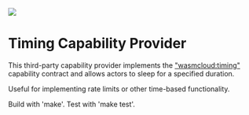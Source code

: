 [![](https://ghcr-badge.egpl.dev/jclmnop/wasmcloud-provider-timing/latest_tag?trim=major&label=ghcr.io%2Fjclmnop%2Fwasmcloud-provider-timing%3A0.1.0)](ghcr.io/jclmnop/wasmcloud-provider-timing:0.1.0)

# Timing Capability Provider

This third-party capability provider implements the
["wasmcloud:timing"](https://crates.io/crates/wasmcloud-interface-timing/0.1.0) 
capability contract and allows actors to sleep for a specified duration.

Useful for implementing rate limits or other time-based functionality.

Build with 'make'. Test with 'make test'.